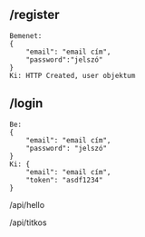 ## /register

    Bemenet:
    {
        "email": "email cím",
        "password":"jelszó"
    }
    Ki: HTTP Created, user objektum
    
## /login

    Be:
    {
        "email": "email cím",
        "password": "jelszó"
    }
    Ki: {
        "email": "email cím",
        "token": "asdf1234"
    }
    
/api/hello

/api/titkos
